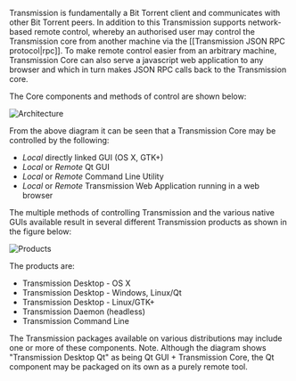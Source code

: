 Transmission is fundamentally a Bit Torrent client and communicates with other Bit Torrent peers.
In addition to this Transmission supports network-based remote control, whereby an authorised user may control the Transmission core from another machine via the [[Transmission JSON RPC protocol|rpc]].
To make remote control easier from an arbitrary machine, Transmission Core can also serve a javascript web application to any browser and which in turn makes JSON RPC calls back to the Transmission core.

The Core components and methods of control are shown below:

![Architecture](https://transmission.github.io/wiki-images/Transmission_Architecture.gif)

From the above diagram it can be seen that a Transmission Core may be controlled by the following:
 * _Local_ directly linked GUI (OS X, GTK+)
 * _Local_ or _Remote_ Qt GUI
 * _Local_ or _Remote_ Command Line Utility
 * _Local_ or _Remote_ Transmission Web Application running in a web browser

The multiple methods of controlling Transmission and the various native GUIs available result in several different Transmission products as shown in the figure below:

![Products](https://transmission.github.io/wiki-images/Transmission_Products.gif)

The products are:
 * Transmission Desktop - OS X
 * Transmission Desktop - Windows, Linux/Qt
 * Transmission Desktop - Linux/GTK+
 * Transmission Daemon (headless)
 * Transmission Command Line

The Transmission packages available on various distributions may include one or more of these components.
Note. Although the diagram shows "Transmission Desktop Qt" as being Qt GUI + Transmission Core, the Qt component may be packaged on its own as a purely remote tool.